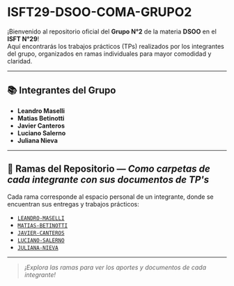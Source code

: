 # ISFT29-DSOO-COMA-GRUPO2

¡Bienvenido al repositorio oficial del **Grupo N°2** de la materia **DSOO** en el **ISFT N°29**!  
Aquí encontrarás los trabajos prácticos (TPs) realizados por los integrantes del grupo, organizados en ramas individuales para mayor comodidad y claridad.

---

## 📚 Integrantes del Grupo

- **Leandro Maselli**
- **Matias Betinotti**
- **Javier Canteros**
- **Luciano Salerno**
- **Juliana Nieva**

---

## 🌿 Ramas del Repositorio &mdash; _Como carpetas de cada integrante con sus documentos de TP's_

Cada rama corresponde al espacio personal de un integrante, donde se encuentran sus entregas y trabajos prácticos:

- [`LEANDRO-MASELLI`](https://github.com/leoroan/ISFT29-DSOO-COMA-GRUPO2/tree/main/LEANDRO-MASELLI)
- [`MATIAS-BETINOTTI`](https://github.com/leoroan/ISFT29-DSOO-COMA-GRUPO2/tree/main/MATIAS-BETINOTTI)
- [`JAVIER-CANTEROS`](https://github.com/leoroan/ISFT29-DSOO-COMA-GRUPO2/tree/main/JAVIER-CANTEROS)
- [`LUCIANO-SALERNO`](https://github.com/leoroan/ISFT29-DSOO-COMA-GRUPO2/tree/main/LUCIANO-SALERNO)
- [`JULIANA-NIEVA`](https://github.com/leoroan/ISFT29-DSOO-COMA-GRUPO2/tree/main/JULIANA-NIEVA)

---

> _¡Explora las ramas para ver los aportes y documentos de cada integrante!_
